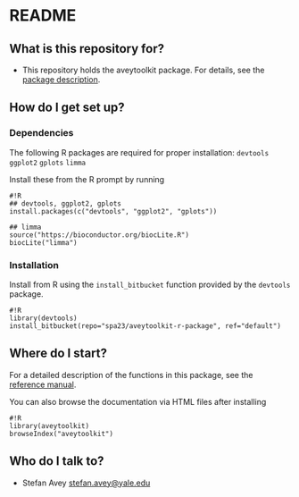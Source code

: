 # README #

## What is this repository for? ##

* This repository holds the aveytoolkit package. For details, see the [package description](https://bitbucket.org/spa23/aveytoolkit-r-package/src/default/DESCRIPTION).

## How do I get set up? ##

### Dependencies ###

The following R packages are required for proper installation: `devtools` `ggplot2` `gplots` `limma`

Install these from the R prompt by running
```
#!R
## devtools, ggplot2, gplots
install.packages(c("devtools", "ggplot2", "gplots"))

## limma
source("https://bioconductor.org/biocLite.R")
biocLite("limma")
```

### Installation ###
Install from R using the `install_bitbucket` function provided by the `devtools` package.

```
#!R
library(devtools)
install_bitbucket(repo="spa23/aveytoolkit-r-package", ref="default")
```

## Where do I start? ##
For a detailed description of the functions in this package, see the [reference manual](https://bitbucket.org/spa23/aveytoolkit-r-package/raw/default/aveytoolkit.pdf).

You can also browse the documentation via HTML files after installing

```
#!R
library(aveytoolkit)
browseIndex("aveytoolkit")
```

## Who do I talk to? ##

* Stefan Avey <stefan.avey@yale.edu>
